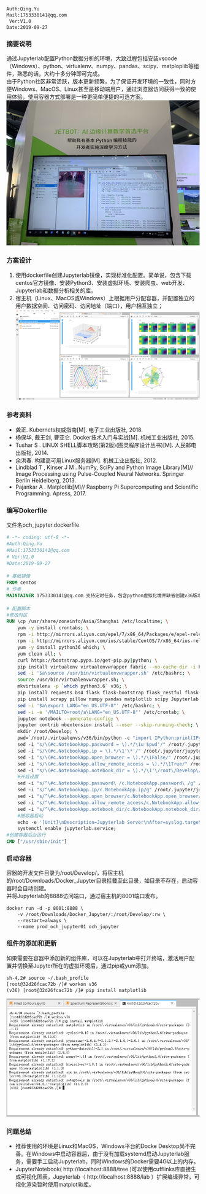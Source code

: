 ```shell
Auth:Qing.Yu
Mail:1753330141@qq.com
 Ver:V1.0
Date:2019-09-27
```

### 摘要说明
通过Jupyterlab配置Python数据分析的环境，大致过程包括安装vscode（Windows）、python、virtualenv、numpy、pandas、scipy、matploplib等组件，熟悉的话，大约十多分钟即可完成。  
由于Python社区非常活跃，版本更新频繁，为了保证开发环境的一致性，同时方便Windows、MacOS、Linux甚至是移动端用户，通过浏览器访问获得一致的使用体验，使用容器方式部署是一种更简单便捷的可选方案。
![示例](https://github.com/QingYu2017/pic/blob/master/20190927154842.png)

### 方案设计
1. 使用dockerfile创建Jupyterlab镜像，实现标准化配置。简单说，包含下载centos官方镜像、安装Python3、安装虚拟环境、安装爬虫、web开发、Jupyterlab和数据分析相关的库。
1. 宿主机（Linux、MacOS或Windows）上根据用户分配容器，并配置独立的用户数据空间、访问密码、访问地址（端口），用户相互独立；
![示例](https://github.com/QingYu2017/pic/blob/master/20190927144045.png)

### 参考资料
- 龚正. Kubernets权威指南[M]. 电子工业出版社, 2018. 
- 杨保华, 戴王剑, 曹亚仑. Docker技术入门与实战[M]. 机械工业出版社, 2015.
- Tushar S . LINUX SHELL脚本攻略(第2版)(图灵程序设计丛书)[M]. 人民邮电出版社, 2014.
- 余洪春. 构建高可用Linux服务器[M]. 机械工业出版社, 2012.
- Lindblad T , Kinser J M . NumPy, SciPy and Python Image Library[M]// Image Processing using Pulse-Coupled Neural Networks. Springer Berlin Heidelberg, 2013.
- Pajankar A . Matplotlib[M]// Raspberry Pi Supercomputing and Scientific Programming. Apress, 2017.

### 编写Dokerfile
文件名och_jupyter.dockerfile
```dockerfile
# -*- coding: utf-8 -*- 
#Auth:Qing.Yu
#Mail:1753330141@qq.com
# Ver:V1.0
#Date:2019-09-27

# 基础镜像
FROM centos
# 作者
MAINTAINER 1753330141@qq.com 支持定时任务，包含python虚拟化境并缺省创建v36版本环境，集成常规使用的爬虫、网络管理、flask、Scrapy等常用功能，jupyterlab环境

# 配置脚本
#修改时区
RUN \cp /usr/share/zoneinfo/Asia/Shanghai /etc/localtime; \
    yum -y install crontabs; \
    rpm -i http://mirrors.aliyun.com/epel/7/x86_64/Packages/e/epel-release-7-11.noarch.rpm; \
    rpm -i http://mirrors.aliyun.com/ius/stable/CentOS/7/x86_64/ius-release-1.0-15.ius.centos7.noarch.rpm; \
    yum -y install python36 which; \
    yum clean all; \
    curl https://bootstrap.pypa.io/get-pip.py|python; \
    pip install virtualenv virtualenvwrapper fabric --no-cache-dir -i http://mirrors.aliyun.com/pypi/simple/ --trusted-host mirrors.aliyun.com; \
    sed -i '$a\source /usr/bin/virtualenvwrapper.sh' /etc/bashrc; \
    source /usr/bin/virtualenvwrapper.sh; \
    mkvirtualenv -p `which python3.6` v36; \
    pip install requests bs4 flask flask-bootstrap flask_restful flask-admin paramiko pymssql pymysql redis --no-cache-dir -i http://mirrors.aliyun.com/pypi/simple/ --trusted-host mirrors.aliyun.com; \
    pip install scrapy pillow numpy pandas matplotlib scipy Jupyterlab jupyter_contrib_nbextensions cufflinks --no-cache-dir -i http://mirrors.aliyun.com/pypi/simple/ --trusted-host mirrors.aliyun.com; \
    sed -i '$a\export LANG="en_US.UTF-8"' /etc/bashrc; \
    sed -i -e '/MAILTO=root/a\LANG="en_US.UTF-8"' /etc/crontab; \
    jupyter notebook --generate-config; \
    jupyter contrib nbextension install --user --skip-running-check; \    
    mkdir /root/Develop; \    
    pwd=`/root/.virtualenvs/v36/bin/python -c "import IPython;print(IPython.lib.passwd('1&34Abcd'))"`; \
    sed -i "s/\(#c.NotebookApp.password = \).*/\1u'$pwd'/" /root/.jupyter/jupyter_notebook_config.py; \
    sed -i "s/\(#c.NotebookApp.ip = \).*/\1'\*'/" /root/.jupyter/jupyter_notebook_config.py; \
    sed -i "s/\(#c.NotebookApp.open_browser = \).*/\1False/" /root/.jupyter/jupyter_notebook_config.py; \
    sed -i "s/\(#c.NotebookApp.allow_remote_access = \).*/\1True/" /root/.jupyter/jupyter_notebook_config.py; \
    sed -i "s/\(#c.NotebookApp.notebook_dir = \).*/\1'\/root\/Develop\/'/" /root/.jupyter/jupyter_notebook_config.py; \
    #开启设置
    sed -i "s/^\#c.NotebookApp.password\ /c.NotebookApp.password\ /g" /root/.jupyter/jupyter_notebook_config.py; \
    sed -i "s/^\#c.NotebookApp.ip/c.NotebookApp.ip/g" /root/.jupyter/jupyter_notebook_config.py; \
    sed -i "s/^\#c.NotebookApp.open_browser/c.NotebookApp.open_browser/g" /root/.jupyter/jupyter_notebook_config.py; \
    sed -i "s/^\#c.NotebookApp.allow_remote_access/c.NotebookApp.allow_remote_access/g" /root/.jupyter/jupyter_notebook_config.py; \
    sed -i "s/^\#c.NotebookApp.notebook_dir/c.NotebookApp.notebook_dir/g" /root/.jupyter/jupyter_notebook_config.py; \
    #随容器启动
    echo -e '[Unit]\nDescription=Jupyterlab Server\nAfter=syslog.target network.target\n\n[Service]\nUser=root\nExecStart=/root/.virtualenvs/v36/bin/jupyter lab --allow-root\nRestart=always\n\n[Install]\nWantedBy=multi-user.target' >/etc/systemd/system/jupyterlab.service; \
    systemctl enable jupyterlab.service;    
#创建容器后台运行
CMD ["/usr/sbin/init"]
```
### 启动容器
容器的开发文件目录为/root/Develop/，将宿主机的/root/Downloads/Docker_Jupyter目录挂载至此目录，如目录不存在，启动容器时会自动创建。  
并将Jupyterlab的8888访问端口，通过宿主机的8001端口发布。
```shell
docker run -d -p 8001:8888 \
    -v /root/Downloads/Docker_Jupyter/:/root/Develop/:rw \
    --restart=always \
    --name prod_och_jupyter01 och_jupyter
```

### 组件的添加和更新
如果需要在容器中添加新的组件库，可以在Jupyterlab中打开终端，激活用户配置并切换至Jupyter所在的虚拟环境后，通过pip或yum添加。
```shell
sh-4.2# source ~/.bash_profile 
[root@32d26fcac72b /]# workon v36
(v36) [root@32d26fcac72b /]# pip install matplotlib
```
![示例](https://github.com/QingYu2017/pic/blob/master/20190927144249.png)

### 问题总结
- 推荐使用的环境是Linux和MacOS，Windows平台的Docke Desktop尚不完善。在Windows中启动容器后，由于没有加载systemd启动Jupyterlab服务，需要手工启动Jupyterlab，同时Windows的Docker需要4G以上的内存。
- JupyterNotebook( http://localhost:8888/tree )可以使用cufflinks库直接生成可视化图表，Jupyterlab（ http://localhost:8888/lab ）扩展编译异常，可视化渲染暂时使用matplotlib库。
